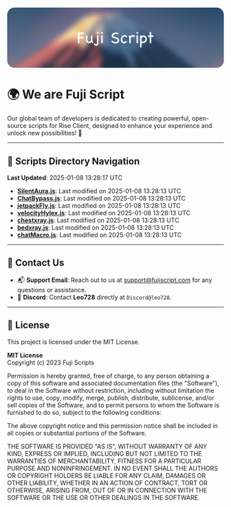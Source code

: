 ![Banner](.github/b.webp)

# 🌍 **We are Fuji Script**

Our global team of developers is dedicated to creating powerful, open-source scripts for Rise Client, designed to enhance your experience and unlock new possibilities! 🌟

---
<!-- SCRIPTS_NAVIGATION_START -->
## 📂 **Scripts Directory Navigation**

**Last Updated**: 2025-01-08 13:28:17 UTC

- **[SilentAura.js](scripts/SilentAura.js)**: Last modified on 2025-01-08 13:28:13 UTC
- **[ChatBypass.js](scripts/ChatBypass.js)**: Last modified on 2025-01-08 13:28:13 UTC
- **[jetpackFly.js](scripts/jetpackFly.js)**: Last modified on 2025-01-08 13:28:13 UTC
- **[velocityHylex.js](scripts/velocityHylex.js)**: Last modified on 2025-01-08 13:28:13 UTC
- **[chestxray.js](scripts/chestxray.js)**: Last modified on 2025-01-08 13:28:13 UTC
- **[bedxray.js](scripts/bedxray.js)**: Last modified on 2025-01-08 13:28:13 UTC
- **[chatMacro.js](scripts/chatMacro.js)**: Last modified on 2025-01-08 13:28:13 UTC

<!-- SCRIPTS_NAVIGATION_END -->

---

## 💬 **Contact Us**  
- 📬 **Support Email**: Reach out to us at [support@fujiscript.com](mailto:support@fujiscript.com) for any questions or assistance.  
- 💬 **Discord**: Contact **Leo728** directly at `Discord@leo728`.

---

## 📜 **License**

This project is licensed under the MIT License.  

**MIT License**  
Copyright (c) 2023 Fuji Scripts  

Permission is hereby granted, free of charge, to any person obtaining a copy of this software and associated documentation files (the "Software"), to deal in the Software without restriction, including without limitation the rights to use, copy, modify, merge, publish, distribute, sublicense, and/or sell copies of the Software, and to permit persons to whom the Software is furnished to do so, subject to the following conditions:  

The above copyright notice and this permission notice shall be included in all copies or substantial portions of the Software.  

THE SOFTWARE IS PROVIDED "AS IS", WITHOUT WARRANTY OF ANY KIND, EXPRESS OR IMPLIED, INCLUDING BUT NOT LIMITED TO THE WARRANTIES OF MERCHANTABILITY, FITNESS FOR A PARTICULAR PURPOSE AND NONINFRINGEMENT. IN NO EVENT SHALL THE AUTHORS OR COPYRIGHT HOLDERS BE LIABLE FOR ANY CLAIM, DAMAGES OR OTHER LIABILITY, WHETHER IN AN ACTION OF CONTRACT, TORT OR OTHERWISE, ARISING FROM, OUT OF OR IN CONNECTION WITH THE SOFTWARE OR THE USE OR OTHER DEALINGS IN THE SOFTWARE.  
